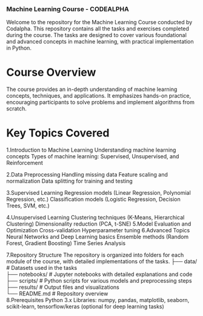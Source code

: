 ### Machine Learning Course - CODEALPHA
Welcome to the repository for the Machine Learning Course conducted by Codalpha. This repository contains all the tasks and exercises completed during the course. The tasks are designed to cover various foundational and advanced concepts in machine learning, with practical implementation in Python.

# Course Overview
The course provides an in-depth understanding of machine learning concepts, techniques, and applications. It emphasizes hands-on practice, encouraging participants to solve problems and implement algorithms from scratch.

# Key Topics Covered
1.Introduction to Machine Learning
Understanding machine learning concepts
Types of machine learning: Supervised, Unsupervised, and Reinforcement

2.Data Preprocessing
Handling missing data
Feature scaling and normalization
Data splitting for training and testing

3.Supervised Learning
Regression models (Linear Regression, Polynomial Regression, etc.)
Classification models (Logistic Regression, Decision Trees, SVM, etc.)

4.Unsupervised Learning
Clustering techniques (K-Means, Hierarchical Clustering)
Dimensionality reduction (PCA, t-SNE)
5.Model Evaluation and Optimization
Cross-validation
Hyperparameter tuning
6.Advanced Topics
Neural Networks and Deep Learning basics
Ensemble methods (Random Forest, Gradient Boosting)
Time Series Analysis

7.Repository Structure
The repository is organized into folders for each module of the course, with detailed implementations of the tasks.
├── data/               # Datasets used in the tasks  
├── notebooks/          # Jupyter notebooks with detailed explanations and code  
├── scripts/            # Python scripts for various models and preprocessing steps  
├── results/            # Output files and visualizations  
└── README.md           # Repository overview  
8.Prerequisites
Python 3.x
Libraries: numpy, pandas, matplotlib, seaborn, scikit-learn, tensorflow/keras (optional for deep learning tasks)

